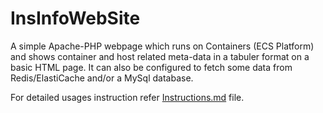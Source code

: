 # InsInfoWebSite

A simple Apache-PHP webpage which runs on Containers (ECS Platform) and shows container and host related meta-data in a tabuler format on a basic HTML page. It can also be configured to fetch some data from Redis/ElastiCache and/or a MySql database.

For detailed usages instruction refer [Instructions.md](Instructions.md) file.
